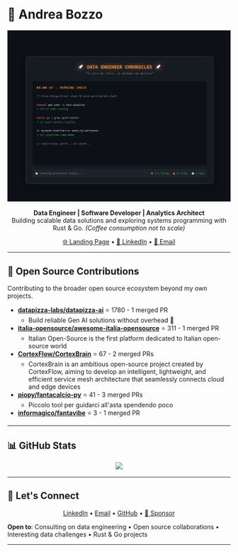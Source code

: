 # 👋 Andrea Bozzo

<div align="center">
  <picture>
    <source media="(prefers-color-scheme: dark)"
            srcset="./assets/animations/Animazione1.gif">
    <source media="(prefers-color-scheme: light)"
            srcset="./assets/animations/Animazione1.gif">
    <img alt="Data Engineer Chronicles - A day in the life"
         src="./assets/animations/Animazione1.gif"
         width="850">
  </picture>
</div>

<p align="center">
  <strong>Data Engineer | Software Developer | Analytics Architect</strong><br>
  Building scalable data solutions and exploring systems programming with Rust & Go. <em>(Coffee consumption not to scale)</em>
</p>

<p align="center">
  <a href="https://andreabozzo.github.io/AndreaBozzo/">🌐 Landing Page</a> •
  <a href="https://www.linkedin.com/in/andrea-bozzo-/">💼 LinkedIn</a> •
  <a href="mailto:andreabozzo92@gmail.com">📧 Email</a>
</p>

---

## 🌟 Open Source Contributions

Contributing to the broader open source ecosystem beyond my own projects.

<!-- EXTERNAL_CONTRIBUTIONS:START -->
- **[datapizza-labs/datapizza-ai](https://github.com/datapizza-labs/datapizza-ai)** ⭐ 1780 - 1 merged PR
  - Build reliable Gen AI solutions without overhead 🍕
- **[italia-opensource/awesome-italia-opensource](https://github.com/italia-opensource/awesome-italia-opensource)** ⭐ 311 - 1 merged PR
  - Italian Open-Source is the first platform dedicated to Italian open-source world
- **[CortexFlow/CortexBrain](https://github.com/CortexFlow/CortexBrain)** ⭐ 67 - 2 merged PRs
  - CortexBrain is an ambitious open-source project created by CortexFlow, aiming to develop an intelligent, lightweight, and efficient service mesh architecture that seamlessly connects cloud and edge devices
- **[piopy/fantacalcio-py](https://github.com/piopy/fantacalcio-py)** ⭐ 41 - 3 merged PRs
  - Piccolo tool per guidarci all'asta spendendo poco
- **[informagico/fantavibe](https://github.com/informagico/fantavibe)** ⭐ 3 - 1 merged PR
<!-- EXTERNAL_CONTRIBUTIONS:END -->

---

## 📊 GitHub Stats

<p align="center">
  <img src="https://github-readme-stats.vercel.app/api/top-langs/?username=AndreaBozzo&layout=compact&langs_count=6&theme=default"/>
</p>

---

## 🤝 Let's Connect

<p align="center">
  <a href="https://www.linkedin.com/in/andrea-bozzo-/">LinkedIn</a> •
  <a href="mailto:andreabozzo92@gmail.com">Email</a> •
  <a href="https://github.com/AndreaBozzo">GitHub</a> •
  <a href="https://github.com/sponsors/AndreaBozzo">💎 Sponsor</a>
</p>

**Open to**: Consulting on data engineering • Open source collaborations • Interesting data challenges • Rust & Go projects

---
